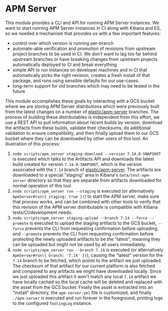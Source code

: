 # APM Server

This module provides a CLI and API for running APM Server instances. We want to start running APM Server instances in CI along with Kibana and ES, so we needed a mechanism that provides us with a few important features:

 - control over which version is running per-branch
 - automate-able verification and promotion of revisions from upstream project branches to be used in CI. We don't want to lag too far behind upstream branches or have breaking changes from upstream projects automatically deployed to CI and break everything
 - simple API to run instances on developer machines and in CI that automatically picks the right revision, creates a fresh install of that package, and runs using sensible defaults for our use-cases.
 - long-term support for old branches which may need to be tested in the future

This module accomplishes these goals by interacting with a GCS bucket where we are storing APM Server distributions which were previously built from the latest changes on a number of [elastic/apm-server](https://github.com/elastic/apm-server) branches. The process of building these distributables is independent from this effort, we use a REST API to pull information about recent builds by version, download the artifacts from these builds, validate their checksums, do additional validation to ensure compatibility, and then finally upload them to our GCS bucket where they can be downloaded by other users of this tool. An illustration of this process:

 1. `node scripts/apm_server staging-download --version 7.14.0-SNAPSHOT` is executed which talks to the Artifacts API and downloads the latest build created for version `7.14.0-SNAPSHOT`, which is the version associated with the `7.14` branch of [elastic/apm-server](https://github.com/elastic/apm-server). The artifacts are downloaded to a special "staging" area in Kibana's `data/test-apm-server` directory so that they are separate from artifacts downloaded for normal operation of this tool
 2. `node scripts/apm_server run --staging` is executed (or alternatively `ApmServer#run({ staging: true })`) to start the APM server, make sure that process works, and can be combined with other tools to verify that this revision of the APM server distributable is compatible with Kibana tests/CI/development needs.
 3. `node scripts/apm_server staging-upload --branch 7.14 --force --promote` is executed to upload the staging artifacts to the GCS bucket, `--force` prevents the CLI from requesting confirmation before uploading, and `--promote` prevents the CLI from requesting confirmation before promoting the newly uploaded artifacts to be the "latest", meaning they can be uploaded but might not be used by all users immediately.
 4. `node scripts/apm_server run --branch 7.14` is executed (or alternatively `ApmServer#run({ branch: '7.14' })`), causing the "latest" version for the `7.14` branch to be fetched, which points to the artifact we just uploaded. The checksum of that artifact for our current platform is also fetched and compared to any artifacts we might have downloaded locally. Since we just uploaded this artifact it won't match any local `7.14` artifact we have locally cached so the local cache will be deleted and replaced with the asset from the GCS bucket. Finally the asset is extracted into an "install" directory, the `apm-server.yml` file is customized, and finally `./apm-server` is executed and run forever in the foreground, printing logs to the configured `ToolingLog` instance.